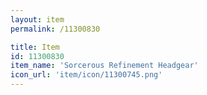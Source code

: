 ```yaml
---
layout: item
permalink: /11300830

title: Item
id: 11300830
item_name: 'Sorcerous Refinement Headgear'
icon_url: 'item/icon/11300745.png'
---
```

